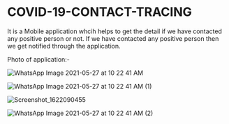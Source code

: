 # COVID-19-CONTACT-TRACING
It is a Mobile application whcih helps to get the detail if we have contacted any positive person or not. If we have contacted any positive person then we get notified through the application.


Photo of application:-


![WhatsApp Image 2021-05-27 at 10 22 41 AM](https://user-images.githubusercontent.com/60273071/120530168-d81dbd00-c3fa-11eb-8058-bebafa57ebd9.jpeg)



![WhatsApp Image 2021-05-27 at 10 22 41 AM (1)](https://user-images.githubusercontent.com/60273071/120530161-d6ec9000-c3fa-11eb-8f96-49e6a99edf63.jpeg)



![Screenshot_1622090455](https://user-images.githubusercontent.com/60273071/120529697-5f1e6580-c3fa-11eb-85e9-68d2fdef956f.png)




![WhatsApp Image 2021-05-27 at 10 22 41 AM (2)](https://user-images.githubusercontent.com/60273071/120530154-d522cc80-c3fa-11eb-92e7-0b1b62a01cba.jpeg)
